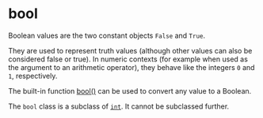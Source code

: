 # bool

Boolean values are the two constant objects `False` and `True`.

They are used to represent truth values (although other values can also be considered false or true). In numeric contexts (for example when used as the argument to an arithmetic operator), they behave like the integers `0` and `1`, respectively.

The built-in function [bool()](/built-in-functions/bool.md) can be used to convert any value to a Boolean.

The `bool` class is a subclass of [`int`](/built-in-types/int/). It cannot be subclassed further.
